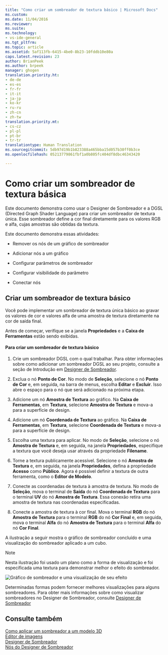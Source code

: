 ```yaml
---
title: "Como criar um sombreador de textura básico | Microsoft Docs"
ms.custom: 
ms.date: 11/04/2016
ms.reviewer: 
ms.suite: 
ms.technology:
- vs-ide-general
ms.tgt_pltfrm: 
ms.topic: article
ms.assetid: 5af113fb-6415-4be0-8b23-10fddb10e80a
caps.latest.revision: 23
author: BrianPeek
ms.author: brpeek
manager: ghogen
translation.priority.ht:
- de-de
- es-es
- fr-fr
- it-it
- ja-jp
- ko-kr
- ru-ru
- zh-cn
- zh-tw
translation.priority.mt:
- cs-cz
- pl-pl
- pt-br
- tr-tr
translationtype: Human Translation
ms.sourcegitcommit: 5db97d19b1b823388a465bba15d057b30ff0b3ce
ms.openlocfilehash: 05213779861fbf1a0b805fc404df8dbc46343420

---
```

# <a name="how-to-create-a-basic-texture-shader"></a>Como criar um sombreador de textura básica
Este documento demonstra como usar o Designer de Sombreador e a DGSL (Directed Graph Shader Language) para criar um sombreador de textura única. Esse sombreador define a cor final diretamente para os valores RGB e alfa, cujas amostras são obtidas da textura.  
  
 Este documento demonstra essas atividades:  
  
-   Remover os nós de um gráfico de sombreador  
  
-   Adicionar nós a um gráfico  
  
-   Configurar parâmetros de sombreador  
  
-   Configurar visibilidade do parâmetro  
  
-   Conectar nós  
  
## <a name="creating-a-basic-texture-shader"></a>Criar um sombreador de textura básico  
 Você pode implementar um sombreador de textura única básico ao gravar os valores de cor e valores alfa de uma amostra de textura diretamente na cor de saída final.  
  
 Antes de começar, verifique se a janela **Propriedades** e a **Caixa de Ferramentas** estão sendo exibidas.  
  
#### <a name="to-create-a-basic-texture-shader"></a>Para criar um sombreador de textura básico  
  
1.  Crie um sombreador DGSL com o qual trabalhar. Para obter informações sobre como adicionar um sombreador DGSL ao seu projeto, consulte a seção de Introdução em [Designer de Sombreador](../designers/shader-designer.md).  
  
2.  Exclua o nó **Ponto de Cor**. No modo de **Seleção**, selecione o nó **Ponto de Cor** e, em seguida, na barra de menus, escolha **Editar** e **Excluir**. Isso abre o espaço para o nó que será adicionado na próxima etapa.  
  
3.  Adicione um nó **Amostra de Textura** ao gráfico. Na **Caixa de Ferramentas**, em **Textura**, selecione **Amostra de Textura** e mova-a para a superfície de design.  
  
4.  Adicione um nó **Coordenada de Textura** ao gráfico. Na **Caixa de Ferramentas**, em **Textura**, selecione **Coordenada de Textura** e mova-a para a superfície de design.  
  
5.  Escolha uma textura para aplicar. No modo de **Seleção**, selecione o nó **Amostra de Textura** e, em seguida, na janela **Propriedades**, especifique a textura que você deseja usar através da propriedade **Filename**.  
  
6.  Torne a textura publicamente acessível. Selecione o nó **Amostra de Textura** e, em seguida, na janela **Propriedades**, defina a propriedade **Acesso** como **Público**. Agora é possível definir a textura de outra ferramenta, como o **Editor de Modelo**.  
  
7.  Conecte as coordenadas de textura à amostra de textura. No modo de **Seleção**, mova o terminal de **Saída** do nó **Coordenada de Textura** para o terminal **UV** do nó **Amostra de Textura**. Essa conexão retira uma amostra de textura nas coordenadas especificadas.  
  
8.  Conecte a amostra de textura à cor final. Mova o terminal **RGB** do nó **Amostra de Textura** para o terminal **RGB** do nó **Cor Final** e, em seguida, mova o terminal **Alfa** do nó **Amostra de Textura** para o terminal **Alfa** do nó **Cor Final**.  
  
 A ilustração a seguir mostra o gráfico de sombreador concluído e uma visualização do sombreador aplicado a um cubo.  
  
> [!NOTE]
>  Nesta ilustração foi usado um plano como a forma de visualização e foi especificada uma textura para demonstrar melhor o efeito do sombreador.  
  
 ![Gráfico de sombreador e uma visualização de seu efeito](../designers/media/digit-texture-effect.png "Digit-Texture-Effect")  
  
 Determinadas formas podem fornecer melhores visualizações para alguns sombreadores. Para obter mais informações sobre como visualizar sombreadores no Designer de Sombreador, consulte [Designer de Sombreador](../designers/shader-designer.md)  
  
## <a name="see-also"></a>Consulte também  
 [Como aplicar um sombreador a um modelo 3D](../designers/how-to-apply-a-shader-to-a-3-d-model.md)   
 [Editor de imagens](../designers/image-editor.md)   
 [Designer de Sombreador](../designers/shader-designer.md)   
 [Nós do Designer de Sombreador](../designers/shader-designer-nodes.md)


<!--HONumber=Feb17_HO4-->


